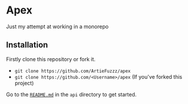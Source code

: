 # Apex

Just my attempt at working in a monorepo

## Installation

Firstly clone this repository or fork it.

- `git clone https://github.com/ArtieFuzzz/apex`
- `git clone https://github.com/<Username>/apex` (If you've forked this project)

Go to the [`README.md`](https://github.com/ArtieFuzzz/apex/blob/main/api/README.md) in the `api` directory to get started.